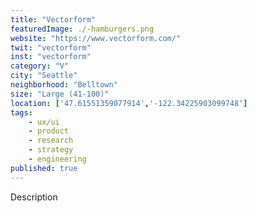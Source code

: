 ```yaml
---
title: "Vectorform"
featuredImage: ./-hamburgers.png
website: "https://www.vectorform.com/"
twit: "vectorform"
inst: "vectorform"
category: "V"
city: "Seattle"
neighborhood: "Belltown"
size: "Large (41-100)"
location: ['47.61551359077914','-122.34225903099748']
tags:
    - ux/ui
    - product
    - research
    - strategy
    - engineering
published: true
---
```


Description
